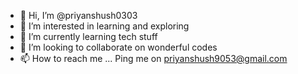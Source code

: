 - 👋 Hi, I’m @priyanshush0303
- 👀 I’m interested in learning and exploring
- 🌱 I’m currently learning tech stuff
- 💞️ I’m looking to collaborate on wonderful codes
- 📫 How to reach me ... Ping me on priyanshush9053@gmail.com

<!---
priyanshush0303/priyanshush0303 is a ✨ special ✨ repository because its `README.md` (this file) appears on your GitHub profile.
You can click the Preview link to take a look at your changes.
--->
